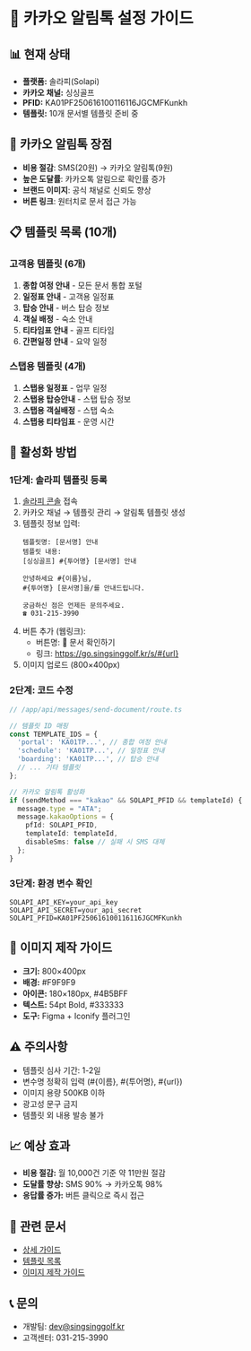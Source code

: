 # 📱 카카오 알림톡 설정 가이드

## 📊 현재 상태
- **플랫폼:** 솔라피(Solapi)
- **카카오 채널:** 싱싱골프
- **PFID:** KA01PF250616100116116JGCMFKunkh
- **템플릿:** 10개 문서별 템플릿 준비 중

## 🎯 카카오 알림톡 장점
- **비용 절감**: SMS(20원) → 카카오 알림톡(9원)
- **높은 도달률**: 카카오톡 알림으로 확인률 증가
- **브랜드 이미지**: 공식 채널로 신뢰도 향상
- **버튼 링크**: 원터치로 문서 접근 가능

## 📋 템플릿 목록 (10개)

### 고객용 템플릿 (6개)
1. **종합 여정 안내** - 모든 문서 통합 포털
2. **일정표 안내** - 고객용 일정표
3. **탑승 안내** - 버스 탑승 정보
4. **객실 배정** - 숙소 안내
5. **티타임표 안내** - 골프 티타임
6. **간편일정 안내** - 요약 일정

### 스탭용 템플릿 (4개)
1. **스탭용 일정표** - 업무 일정
2. **스탭용 탑승안내** - 스탭 탑승 정보
3. **스탭용 객실배정** - 스탭 숙소
4. **스탭용 티타임표** - 운영 시간

## 🚀 활성화 방법

### 1단계: 솔라피 템플릿 등록
1. [솔라피 콘솔](https://console.solapi.com) 접속
2. 카카오 채널 → 템플릿 관리 → 알림톡 템플릿 생성
3. 템플릿 정보 입력:
   ```
   템플릿명: [문서명] 안내
   템플릿 내용:
   [싱싱골프] #{투어명} [문서명] 안내

   안녕하세요 #{이름}님,
   #{투어명} [문서명]을/를 안내드립니다.

   궁금하신 점은 언제든 문의주세요.
   ☎ 031-215-3990
   ```
4. 버튼 추가 (웹링크):
   - 버튼명: 📄 문서 확인하기
   - 링크: https://go.singsinggolf.kr/s/#{url}
5. 이미지 업로드 (800×400px)

### 2단계: 코드 수정
```typescript
// /app/api/messages/send-document/route.ts

// 템플릿 ID 매핑
const TEMPLATE_IDS = {
  'portal': 'KA01TP...', // 종합 여정 안내
  'schedule': 'KA01TP...', // 일정표 안내
  'boarding': 'KA01TP...', // 탑승 안내
  // ... 기타 템플릿
};

// 카카오 알림톡 활성화
if (sendMethod === "kakao" && SOLAPI_PFID && templateId) {
  message.type = "ATA";
  message.kakaoOptions = {
    pfId: SOLAPI_PFID,
    templateId: templateId,
    disableSms: false // 실패 시 SMS 대체
  };
}
```

### 3단계: 환경 변수 확인
```env
SOLAPI_API_KEY=your_api_key
SOLAPI_API_SECRET=your_api_secret
SOLAPI_PFID=KA01PF250616100116116JGCMFKunkh
```

## 🎨 이미지 제작 가이드
- **크기:** 800×400px
- **배경:** #F9F9F9
- **아이콘:** 180×180px, #4B5BFF
- **텍스트:** 54pt Bold, #333333
- **도구:** Figma + Iconify 플러그인

## ⚠️ 주의사항
- 템플릿 심사 기간: 1-2일
- 변수명 정확히 입력 (#{이름}, #{투어명}, #{url})
- 이미지 용량 500KB 이하
- 광고성 문구 금지
- 템플릿 외 내용 발송 불가

## 📈 예상 효과
- **비용 절감:** 월 10,000건 기준 약 11만원 절감
- **도달률 향상:** SMS 90% → 카카오톡 98%
- **응답률 증가:** 버튼 클릭으로 즉시 접근

## 🔗 관련 문서
- [상세 가이드](/public/kakao-alimtalk-guide/index.html)
- [템플릿 목록](/public/kakao-alimtalk-guide/template-list.md)
- [이미지 제작 가이드](/public/kakao-alimtalk-guide/image-guide.md)

## 📞 문의
- 개발팀: dev@singsinggolf.kr
- 고객센터: 031-215-3990